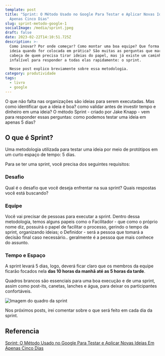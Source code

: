 ```yaml
---
template: post
title: "Sprint: O Método Usado no Google Para Testar e Aplicar Novas Ideias Em
  Apenas Cinco Dias"
slug: sprint-metodo-google-1
socialImage: /media/sprint.jpeg
draft: false
date: 2023-02-22T14:10:51.725Z
description: >-
  Como inovar? Por onde começar? Como montar uma boa equipe? Que forma terá uma
  ideia quando for colocada em prática? São muitas as perguntas que martelam na
  cabeça de quem precisa tirar ideias do papel, mas já existe um caminho
  infalível para responder a todas elas rapidamente: o sprint.

  Nesse post explico breviamente sobre essa metodologia.
category: produtividade
tags:
  - livro
  - google
---
```

O﻿ que não falta nas organizações são ideias para serem executadas. Mas como identificar que a ideia é boa? como validar antes de investir tempo e dinheiro em uma ideia? O método Sprint - criado por Jake Knapp - vem para responder essas perguntas: como podemos testar uma ideia em apenas 5 dias?

## O que é Sprint?

Uma metodologia utilizada para testar uma ideia por meio de protótipos em um curto espaço de tempo: 5 dias.

P﻿ara se ter uma sprint, você precisa dos seguintes requisitos:

### Desafio

Q﻿ual é o desafio que você deseja enfrentar na sua sprint? Quais respostas você está buscando?

### E﻿quipe

V﻿ocê vai precisar de pessoas para executar a sprint. Dentro dessa metodologia, temos alguns papeis como o Facilitador - que como o próprio nome diz, possuirá o papel de facilitar o processo, gerindo o tempo da sprint, organizando ideias; o Definidor - será a pessoa que tomará a decisão final caso necessário.. geralmente é a pessoa que mais conhece do assunto.

### T﻿empo e Espaço

A﻿ sprint levará 5 dias, logo, deverá ficar claro que os membros da equipe ficarão focados nela **das 10 horas da manhã até as 5 horas da tarde**.

Q﻿uadros brancos são essenciais para uma boa execução e de uma sprint, assim como post-its, canetas, lanches e água, para deixar os participantes confortáveis.

![Imagem do quadro da sprint](/media/sprint.jpeg "Imagem do quadro da sprint")

N﻿os próximos posts, irei comentar sobre o que será feito em cada dia da sprint.

## Referencia

[Sprint: O Método Usado no Google Para Testar e Aplicar Novas Ideias Em Apenas Cinco Dias](https://www.amazon.com.br/Sprint-M%C3%A9todo-Google-Testar-Aplicar/dp/8551001523)
